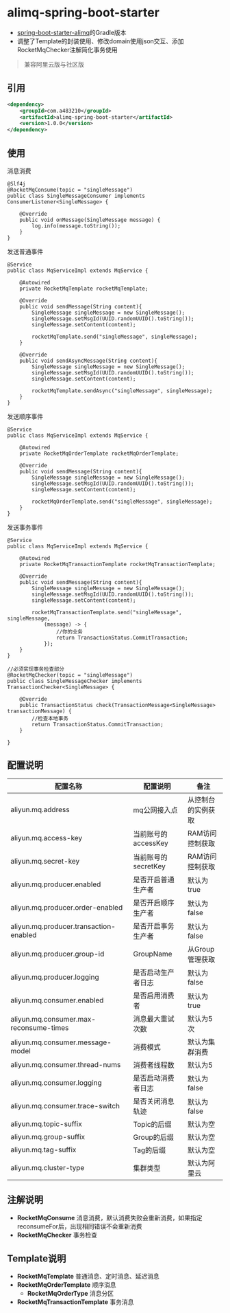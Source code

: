 # alimq-spring-boot-starter

- [spring-boot-starter-alimq](https://github.com/jibaole/spring-boot-starter-alimq)的Gradle版本
- 调整了Template的封装使用、修改domain使用json交互、添加RocketMqChecker注解简化事务使用

> 兼容阿里云版与社区版

## 引用

```xml
<dependency>
    <groupId>com.a483210</groupId>
    <artifactId>alimq-spring-boot-starter</artifactId>
    <version>1.0.0</version>
</dependency>
```

## 使用

消息消费

    @Slf4j
    @RocketMqConsume(topic = "singleMessage")
    public class SingleMessageConsumer implements ConsumerListener<SingleMessage> {

        @Override
        public void onMessage(SingleMessage message) {
            log.info(message.toString());
        }
    }

发送普通事件

    @Service
    public class MqServiceImpl extends MqService {
    
        @Autowired
        private RocketMqTemplate rocketMqTemplate;

        @Override
        public void sendMessage(String content){
            SingleMessage singleMessage = new SingleMessage();
            singleMessage.setMsgId(UUID.randomUUID().toString());
            singleMessage.setContent(content);

            rocketMqTemplate.send("singleMessage", singleMessage);
        }
        
        @Override
        public void sendAsyncMessage(String content){
            SingleMessage singleMessage = new SingleMessage();
            singleMessage.setMsgId(UUID.randomUUID().toString());
            singleMessage.setContent(content);

            rocketMqTemplate.sendAsync("singleMessage", singleMessage);
        }
    }

发送顺序事件

    @Service
    public class MqServiceImpl extends MqService {
    
        @Autowired
        private RocketMqOrderTemplate rocketMqOrderTemplate;

        @Override
        public void sendMessage(String content){
            SingleMessage singleMessage = new SingleMessage();
            singleMessage.setMsgId(UUID.randomUUID().toString());
            singleMessage.setContent(content);

            rocketMqOrderTemplate.send("singleMessage", singleMessage);
        }
    }

发送事务事件

    @Service
    public class MqServiceImpl extends MqService {
    
        @Autowired
        private RocketMqTransactionTemplate rocketMqTransactionTemplate;

        @Override
        public void sendMessage(String content){
            SingleMessage singleMessage = new SingleMessage();
            singleMessage.setMsgId(UUID.randomUUID().toString());
            singleMessage.setContent(content);

            rocketMqTransactionTemplate.send("singleMessage", singleMessage,
                (message) -> {
                    //你的业务
                    return TransactionStatus.CommitTransaction;
                });
        }
    }
    
    //必须实现事务检查部分 
    @RocketMqChecker(topic = "singleMessage")
    public class SingleMessageChecker implements TransactionChecker<SingleMessage> {

        @Override
        public TransactionStatus check(TransactionMessage<SingleMessage> transactionMessage) {
            //检查本地事务
            return TransactionStatus.CommitTransaction;
        }

    }

## 配置说明

| 配置名称                                   | 配置说明           | 备注         
|----------------------------------------|----------------|------------
| aliyun.mq.address                      | mq公网接入点        | 从控制台的实例获取  
| aliyun.mq.access-key                   | 当前账号的accessKey | RAM访问控制获取  
| aliyun.mq.secret-key                   | 当前账号的secretKey | RAM访问控制获取  
| aliyun.mq.producer.enabled             | 是否开启普通生产者      | 默认为true    
| aliyun.mq.producer.order-enabled       | 是否开启顺序生产者      | 默认为false   
| aliyun.mq.producer.transaction-enabled | 是否开启事务生产者      | 默认为false   
| aliyun.mq.producer.group-id            | GroupName      | 从Group管理获取 
| aliyun.mq.producer.logging             | 是否启动生产者日志      | 默认为false   
| aliyun.mq.consumer.enabled             | 是否启用消费者        | 默认为true    
| aliyun.mq.consumer.max-reconsume-times | 消息最大重试次数       | 默认为5次      
| aliyun.mq.consumer.message-model       | 消费模式           | 默认为集群消费    
| aliyun.mq.consumer.thread-nums         | 消费者线程数         | 默认为5       
| aliyun.mq.consumer.logging             | 是否启动消费者日志      | 默认为false   
| aliyun.mq.consumer.trace-switch        | 是否关闭消息轨迹       | 默认为false   
| aliyun.mq.topic-suffix                 | Topic的后缀       | 默认为空       
| aliyun.mq.group-suffix                 | Group的后缀       | 默认为空       
| aliyun.mq.tag-suffix                   | Tag的后缀         | 默认为空       
| aliyun.mq.cluster-type                 | 集群类型           | 默认为阿里云     

## 注解说明

- **RocketMqConsume** 消息消费，默认消费失败会重新消费，如果指定reconsumeFor后，出现相同错误不会重新消费
- **RocketMqChecker** 事务检查

## Template说明

- **RocketMqTemplate** 普通消息、定时消息、延迟消息
- **RocketMqOrderTemplate** 顺序消息
    - **RocketMqOrderType** 消息分区
- **RocketMqTransactionTemplate** 事务消息
